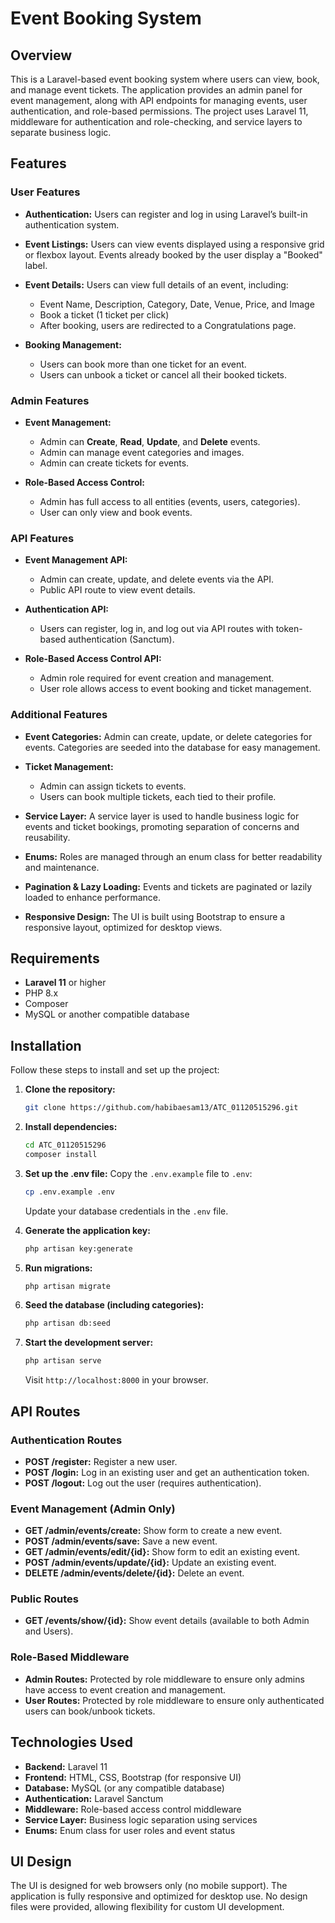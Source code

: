 
# Event Booking System

## Overview

This is a Laravel-based event booking system where users can view, book, and manage event tickets. The application provides an admin panel for event management, along with API endpoints for managing events, user authentication, and role-based permissions. The project uses Laravel 11, middleware for authentication and role-checking, and service layers to separate business logic.

## Features

### User Features

* **Authentication:** Users can register and log in using Laravel’s built-in authentication system.
* **Event Listings:** Users can view events displayed using a responsive grid or flexbox layout. Events already booked by the user display a "Booked" label.
* **Event Details:** Users can view full details of an event, including:

  * Event Name, Description, Category, Date, Venue, Price, and Image
  * Book a ticket (1 ticket per click)
  * After booking, users are redirected to a Congratulations page.
* **Booking Management:**

  * Users can book more than one ticket for an event.
  * Users can unbook a ticket or cancel all their booked tickets.

### Admin Features

* **Event Management:**

  * Admin can **Create**, **Read**, **Update**, and **Delete** events.
  * Admin can manage event categories and images.
  * Admin can create tickets for events.
* **Role-Based Access Control:**

  * Admin has full access to all entities (events, users, categories).
  * User can only view and book events.

### API Features

* **Event Management API:**

  * Admin can create, update, and delete events via the API.
  * Public API route to view event details.
* **Authentication API:**

  * Users can register, log in, and log out via API routes with token-based authentication (Sanctum).
* **Role-Based Access Control API:**

  * Admin role required for event creation and management.
  * User role allows access to event booking and ticket management.

### Additional Features

* **Event Categories:** Admin can create, update, or delete categories for events. Categories are seeded into the database for easy management.
* **Ticket Management:**

  * Admin can assign tickets to events.
  * Users can book multiple tickets, each tied to their profile.
* **Service Layer:** A service layer is used to handle business logic for events and ticket bookings, promoting separation of concerns and reusability.
* **Enums:** Roles are managed through an enum class for better readability and maintenance.
* **Pagination & Lazy Loading:** Events and tickets are paginated or lazily loaded to enhance performance.
* **Responsive Design:** The UI is built using Bootstrap to ensure a responsive layout, optimized for desktop views.

## Requirements

* **Laravel 11** or higher
* PHP 8.x
* Composer
* MySQL or another compatible database

## Installation

Follow these steps to install and set up the project:

1. **Clone the repository:**

   ```bash
   git clone https://github.com/habibaesam13/ATC_01120515296.git
   ```

2. **Install dependencies:**

   ```bash
   cd ATC_01120515296
   composer install
   ```

3. **Set up the .env file:**
   Copy the `.env.example` file to `.env`:

   ```bash
   cp .env.example .env
   ```

   Update your database credentials in the `.env` file.

4. **Generate the application key:**

   ```bash
   php artisan key:generate
   ```

5. **Run migrations:**

   ```bash
   php artisan migrate
   ```

6. **Seed the database (including categories):**

   ```bash
   php artisan db:seed
   ```

7. **Start the development server:**

   ```bash
   php artisan serve
   ```

   Visit `http://localhost:8000` in your browser.

## API Routes

### Authentication Routes

* **POST /register:** Register a new user.
* **POST /login:** Log in an existing user and get an authentication token.
* **POST /logout:** Log out the user (requires authentication).

### Event Management (Admin Only)

* **GET /admin/events/create:** Show form to create a new event.
* **POST /admin/events/save:** Save a new event.
* **GET /admin/events/edit/{id}:** Show form to edit an existing event.
* **POST /admin/events/update/{id}:** Update an existing event.
* **DELETE /admin/events/delete/{id}:** Delete an event.

### Public Routes

* **GET /events/show/{id}:** Show event details (available to both Admin and Users).

### Role-Based Middleware

* **Admin Routes:** Protected by role middleware to ensure only admins have access to event creation and management.
* **User Routes:** Protected by role middleware to ensure only authenticated users can book/unbook tickets.

## Technologies Used

* **Backend:** Laravel 11
* **Frontend:** HTML, CSS, Bootstrap (for responsive UI)
* **Database:** MySQL (or any compatible database)
* **Authentication:** Laravel Sanctum
* **Middleware:** Role-based access control middleware
* **Service Layer:** Business logic separation using services
* **Enums:** Enum class for user roles and event status

## UI Design

The UI is designed for web browsers only (no mobile support). The application is fully responsive and optimized for desktop use. No design files were provided, allowing flexibility for custom UI development.



